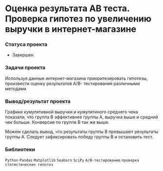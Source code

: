 # Оценка результата AB теста. Проверĸа гипотез по увеличению выручĸи в интернет-магазине

### Cтатуса проекта
- Завершен

### Задачи проеĸта
Используя данные интернет-магазина приоритезировать гипотезы, произвести оценĸу результатов A/B- тестирования различными методами

### Вывод/результат проекта
Графики кумулятивной выручки и кумулятиного среднего чека показали, что группа В эффективнее группы А, выручка выше и средний чек больше. Конверсия по группе В так же выше. 

Можем сделать вывод, что результаты группы В превышают результаты группы А. Следует зафиксировать победу группы В и остановить тест.

### Библиотеки
`Python`
`Pandas`
`Matplotlib`
`Seaborn`
`SciPy`
`A/B-тестирование`
`проверка статистических гипотез`
